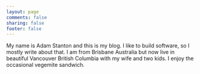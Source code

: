 ```yaml
---
layout: page
comments: false
sharing: false
footer: false
---
```

My name is Adam Stanton and this is my blog. I like to build software, so I mostly write about that.
I am from Brisbane Australia but now live in beautiful Vancouver British Columbia with my wife and two kids.
I enjoy the occasional vegemite sandwich.
